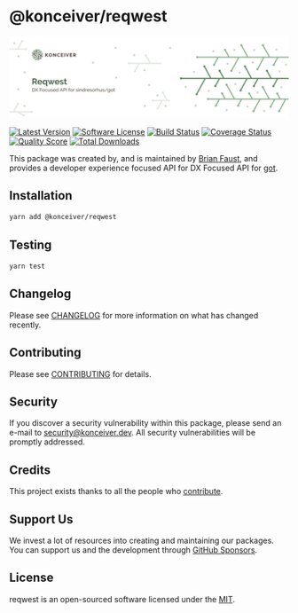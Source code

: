 # @konceiver/reqwest

<p align="center"><img src="./banner.png" /></p>

[![Latest Version](https://badgen.net/npm/v/@konceiver/reqwest)](https://npmjs.com/package/@konceiver/reqwest)
[![Software License](https://badgen.net/npm/license/@konceiver/reqwest)](https://npmjs.com/package/@konceiver/reqwest)
[![Build Status](https://img.shields.io/github/workflow/status/konceiver/reqwest/run-tests?label=tests)](https://github.com/konceiver/reqwest/actions?query=workflow%3Arun-tests+branch%3Amaster)
[![Coverage Status](https://badgen.net/codeclimate/coverage/konceiver/reqwest)](https://codeclimate.com/github/konceiver/reqwest)
[![Quality Score](https://badgen.net/codeclimate/maintainability/konceiver/reqwest)](https://codeclimate.com/github/konceiver/reqwest)
[![Total Downloads](https://badgen.net/npm/dt/@konceiver/reqwest)](https://npmjs.com/package/@konceiver/reqwest)

This package was created by, and is maintained by [Brian Faust](https://github.com/faustbrian), and provides a developer experience focused API for DX Focused API for [got](https://github.com/sindresorhus/got).

## Installation

```bash
yarn add @konceiver/reqwest
```

## Testing

```bash
yarn test
```

## Changelog

Please see [CHANGELOG](CHANGELOG.md) for more information on what has changed recently.

## Contributing

Please see [CONTRIBUTING](CONTRIBUTING.md) for details.

## Security

If you discover a security vulnerability within this package, please send an e-mail to security@konceiver.dev. All security vulnerabilities will be promptly addressed.

## Credits

This project exists thanks to all the people who [contribute](../../contributors).

## Support Us

We invest a lot of resources into creating and maintaining our packages. You can support us and the development through [GitHub Sponsors](https://github.com/sponsors/faustbrian).

## License

reqwest is an open-sourced software licensed under the [MIT](LICENSE.md).
